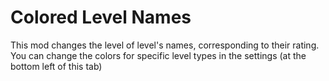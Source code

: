 # Colored Level Names
This mod changes the level of level's names, corresponding to their rating.
You can change the colors for specific level types in the settings (at the bottom left of this tab)